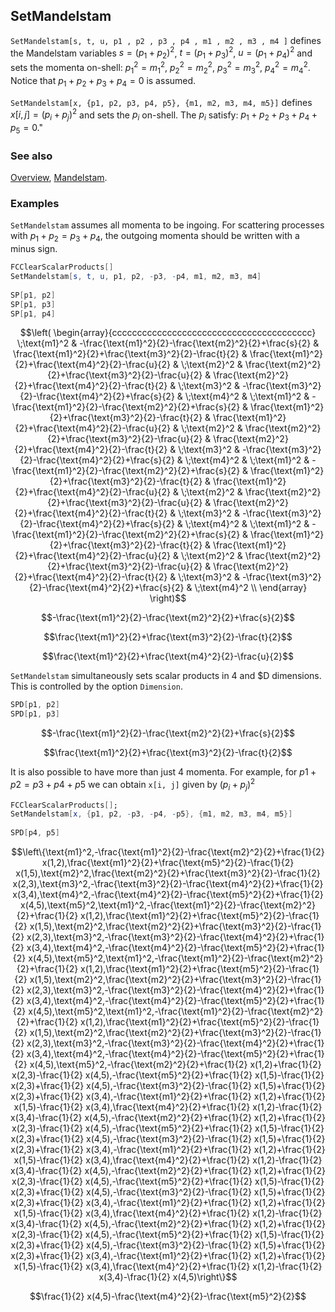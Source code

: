 ## SetMandelstam

`SetMandelstam[s, t, u, p1 , p2 , p3 , p4 , m1 , m2 , m3 , m4 ]` defines the Mandelstam variables  $s=(p_1+p_2)^2$, $t=(p_1+p_3)^2$, $u=(p_1+p_4)^2$ and sets the momenta on-shell: $p_1^2=m_1^2$, $p_2^2=m_2^2$, $p_3^2=m_3^2$, $p_4^2=m_4^2$. Notice that $p_1+p_2+p_3+p_4=0$ is assumed.

`SetMandelstam[x, {p1, p2, p3, p4, p5}, {m1, m2, m3, m4, m5}]` defines $x[i, j] = (p_i+p_j)^2$ and sets the $p_i$ on-shell. The $p_i$ satisfy: $p_1 + p_2 + p_3 + p_4 + p_5 = 0$."

### See also

[Overview](Extra/FeynCalc.md), [Mandelstam](Mandelstam.md).

### Examples

`SetMandelstam` assumes all momenta to be ingoing. For scattering processes with $p_1+p_2=p_3+p_4$, the outgoing momenta should be written with a minus sign.

```mathematica
FCClearScalarProducts[]
SetMandelstam[s, t, u, p1, p2, -p3, -p4, m1, m2, m3, m4] 
 
SP[p1, p2]
SP[p1, p3]
SP[p1, p4]
```

$$\left(
\begin{array}{cccccccccccccccccccccccccccccccccccccccc}
 \;\text{m1}^2 & -\frac{\text{m1}^2}{2}-\frac{\text{m2}^2}{2}+\frac{s}{2} & \frac{\text{m1}^2}{2}+\frac{\text{m3}^2}{2}-\frac{t}{2} & \frac{\text{m1}^2}{2}+\frac{\text{m4}^2}{2}-\frac{u}{2} & \;\text{m2}^2 & \frac{\text{m2}^2}{2}+\frac{\text{m3}^2}{2}-\frac{u}{2} & \frac{\text{m2}^2}{2}+\frac{\text{m4}^2}{2}-\frac{t}{2} & \;\text{m3}^2 & -\frac{\text{m3}^2}{2}-\frac{\text{m4}^2}{2}+\frac{s}{2} & \;\text{m4}^2 & \;\text{m1}^2 & -\frac{\text{m1}^2}{2}-\frac{\text{m2}^2}{2}+\frac{s}{2} & \frac{\text{m1}^2}{2}+\frac{\text{m3}^2}{2}-\frac{t}{2} & \frac{\text{m1}^2}{2}+\frac{\text{m4}^2}{2}-\frac{u}{2} & \;\text{m2}^2 & \frac{\text{m2}^2}{2}+\frac{\text{m3}^2}{2}-\frac{u}{2} & \frac{\text{m2}^2}{2}+\frac{\text{m4}^2}{2}-\frac{t}{2} & \;\text{m3}^2 & -\frac{\text{m3}^2}{2}-\frac{\text{m4}^2}{2}+\frac{s}{2} & \;\text{m4}^2 & \;\text{m1}^2 & -\frac{\text{m1}^2}{2}-\frac{\text{m2}^2}{2}+\frac{s}{2} & \frac{\text{m1}^2}{2}+\frac{\text{m3}^2}{2}-\frac{t}{2} & \frac{\text{m1}^2}{2}+\frac{\text{m4}^2}{2}-\frac{u}{2} & \;\text{m2}^2 & \frac{\text{m2}^2}{2}+\frac{\text{m3}^2}{2}-\frac{u}{2} & \frac{\text{m2}^2}{2}+\frac{\text{m4}^2}{2}-\frac{t}{2} & \;\text{m3}^2 & -\frac{\text{m3}^2}{2}-\frac{\text{m4}^2}{2}+\frac{s}{2} & \;\text{m4}^2 & \;\text{m1}^2 & -\frac{\text{m1}^2}{2}-\frac{\text{m2}^2}{2}+\frac{s}{2} & \frac{\text{m1}^2}{2}+\frac{\text{m3}^2}{2}-\frac{t}{2} & \frac{\text{m1}^2}{2}+\frac{\text{m4}^2}{2}-\frac{u}{2} & \;\text{m2}^2 & \frac{\text{m2}^2}{2}+\frac{\text{m3}^2}{2}-\frac{u}{2} & \frac{\text{m2}^2}{2}+\frac{\text{m4}^2}{2}-\frac{t}{2} & \;\text{m3}^2 & -\frac{\text{m3}^2}{2}-\frac{\text{m4}^2}{2}+\frac{s}{2} & \;\text{m4}^2 \\
\end{array}
\right)$$

$$-\frac{\text{m1}^2}{2}-\frac{\text{m2}^2}{2}+\frac{s}{2}$$

$$\frac{\text{m1}^2}{2}+\frac{\text{m3}^2}{2}-\frac{t}{2}$$

$$\frac{\text{m1}^2}{2}+\frac{\text{m4}^2}{2}-\frac{u}{2}$$

`SetMandelstam` simultaneously sets scalar products in $4$ and $D dimensions. This is controlled by the option `Dimension`.

```mathematica
SPD[p1, p2]
SPD[p1, p3]
```

$$-\frac{\text{m1}^2}{2}-\frac{\text{m2}^2}{2}+\frac{s}{2}$$

$$\frac{\text{m1}^2}{2}+\frac{\text{m3}^2}{2}-\frac{t}{2}$$

It is also possible to have more than just 4 momenta. For example, for $p1+p2=p3+p4+p5$ we can obtain `x[i, j]` given by $(p_i+p_j)^2$

```mathematica
FCClearScalarProducts[];
SetMandelstam[x, {p1, p2, -p3, -p4, -p5}, {m1, m2, m3, m4, m5}] 
 
SPD[p4, p5]
```

$$\left\{\text{m1}^2,-\frac{\text{m1}^2}{2}-\frac{\text{m2}^2}{2}+\frac{1}{2} x(1,2),\frac{\text{m1}^2}{2}+\frac{\text{m5}^2}{2}-\frac{1}{2} x(1,5),\text{m2}^2,\frac{\text{m2}^2}{2}+\frac{\text{m3}^2}{2}-\frac{1}{2} x(2,3),\text{m3}^2,-\frac{\text{m3}^2}{2}-\frac{\text{m4}^2}{2}+\frac{1}{2} x(3,4),\text{m4}^2,-\frac{\text{m4}^2}{2}-\frac{\text{m5}^2}{2}+\frac{1}{2} x(4,5),\text{m5}^2,\text{m1}^2,-\frac{\text{m1}^2}{2}-\frac{\text{m2}^2}{2}+\frac{1}{2} x(1,2),\frac{\text{m1}^2}{2}+\frac{\text{m5}^2}{2}-\frac{1}{2} x(1,5),\text{m2}^2,\frac{\text{m2}^2}{2}+\frac{\text{m3}^2}{2}-\frac{1}{2} x(2,3),\text{m3}^2,-\frac{\text{m3}^2}{2}-\frac{\text{m4}^2}{2}+\frac{1}{2} x(3,4),\text{m4}^2,-\frac{\text{m4}^2}{2}-\frac{\text{m5}^2}{2}+\frac{1}{2} x(4,5),\text{m5}^2,\text{m1}^2,-\frac{\text{m1}^2}{2}-\frac{\text{m2}^2}{2}+\frac{1}{2} x(1,2),\frac{\text{m1}^2}{2}+\frac{\text{m5}^2}{2}-\frac{1}{2} x(1,5),\text{m2}^2,\frac{\text{m2}^2}{2}+\frac{\text{m3}^2}{2}-\frac{1}{2} x(2,3),\text{m3}^2,-\frac{\text{m3}^2}{2}-\frac{\text{m4}^2}{2}+\frac{1}{2} x(3,4),\text{m4}^2,-\frac{\text{m4}^2}{2}-\frac{\text{m5}^2}{2}+\frac{1}{2} x(4,5),\text{m5}^2,\text{m1}^2,-\frac{\text{m1}^2}{2}-\frac{\text{m2}^2}{2}+\frac{1}{2} x(1,2),\frac{\text{m1}^2}{2}+\frac{\text{m5}^2}{2}-\frac{1}{2} x(1,5),\text{m2}^2,\frac{\text{m2}^2}{2}+\frac{\text{m3}^2}{2}-\frac{1}{2} x(2,3),\text{m3}^2,-\frac{\text{m3}^2}{2}-\frac{\text{m4}^2}{2}+\frac{1}{2} x(3,4),\text{m4}^2,-\frac{\text{m4}^2}{2}-\frac{\text{m5}^2}{2}+\frac{1}{2} x(4,5),\text{m5}^2,-\frac{\text{m2}^2}{2}+\frac{1}{2} x(1,2)+\frac{1}{2} x(2,3)-\frac{1}{2} x(4,5),-\frac{\text{m5}^2}{2}+\frac{1}{2} x(1,5)-\frac{1}{2} x(2,3)+\frac{1}{2} x(4,5),-\frac{\text{m3}^2}{2}-\frac{1}{2} x(1,5)+\frac{1}{2} x(2,3)+\frac{1}{2} x(3,4),-\frac{\text{m1}^2}{2}+\frac{1}{2} x(1,2)+\frac{1}{2} x(1,5)-\frac{1}{2} x(3,4),\frac{\text{m4}^2}{2}+\frac{1}{2} x(1,2)-\frac{1}{2} x(3,4)-\frac{1}{2} x(4,5),-\frac{\text{m2}^2}{2}+\frac{1}{2} x(1,2)+\frac{1}{2} x(2,3)-\frac{1}{2} x(4,5),-\frac{\text{m5}^2}{2}+\frac{1}{2} x(1,5)-\frac{1}{2} x(2,3)+\frac{1}{2} x(4,5),-\frac{\text{m3}^2}{2}-\frac{1}{2} x(1,5)+\frac{1}{2} x(2,3)+\frac{1}{2} x(3,4),-\frac{\text{m1}^2}{2}+\frac{1}{2} x(1,2)+\frac{1}{2} x(1,5)-\frac{1}{2} x(3,4),\frac{\text{m4}^2}{2}+\frac{1}{2} x(1,2)-\frac{1}{2} x(3,4)-\frac{1}{2} x(4,5),-\frac{\text{m2}^2}{2}+\frac{1}{2} x(1,2)+\frac{1}{2} x(2,3)-\frac{1}{2} x(4,5),-\frac{\text{m5}^2}{2}+\frac{1}{2} x(1,5)-\frac{1}{2} x(2,3)+\frac{1}{2} x(4,5),-\frac{\text{m3}^2}{2}-\frac{1}{2} x(1,5)+\frac{1}{2} x(2,3)+\frac{1}{2} x(3,4),-\frac{\text{m1}^2}{2}+\frac{1}{2} x(1,2)+\frac{1}{2} x(1,5)-\frac{1}{2} x(3,4),\frac{\text{m4}^2}{2}+\frac{1}{2} x(1,2)-\frac{1}{2} x(3,4)-\frac{1}{2} x(4,5),-\frac{\text{m2}^2}{2}+\frac{1}{2} x(1,2)+\frac{1}{2} x(2,3)-\frac{1}{2} x(4,5),-\frac{\text{m5}^2}{2}+\frac{1}{2} x(1,5)-\frac{1}{2} x(2,3)+\frac{1}{2} x(4,5),-\frac{\text{m3}^2}{2}-\frac{1}{2} x(1,5)+\frac{1}{2} x(2,3)+\frac{1}{2} x(3,4),-\frac{\text{m1}^2}{2}+\frac{1}{2} x(1,2)+\frac{1}{2} x(1,5)-\frac{1}{2} x(3,4),\frac{\text{m4}^2}{2}+\frac{1}{2} x(1,2)-\frac{1}{2} x(3,4)-\frac{1}{2} x(4,5)\right\}$$

$$\frac{1}{2} x(4,5)-\frac{\text{m4}^2}{2}-\frac{\text{m5}^2}{2}$$
